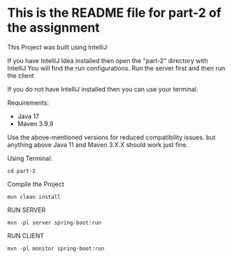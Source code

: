 # This is the README file for part-2 of the assignment

This Project was built using IntelliJ

If you have IntelliJ Idea installed then open the "part-2" directory with IntelliJ
You will find the run configurations. Run the server first and then run the client

If you do not have IntelliJ installed then you can use your terminal.

Requirements:
* Java 17
* Maven 3.9.9

Use the above-mentioned versions for reduced compatibility issues. but anything above Java 11 and Maven 3.X.X should work just fine.

Using Terminal:

`cd part-2`

Compile the Project

`mvn clean install`

RUN SERVER

`mvn -pl server spring-boot:run`

RUN CLIENT

`mvn -pl monitor spring-boot:run`